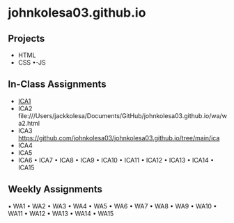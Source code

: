 # johnkolesa03.github.io


## Projects
- HTML
- CSS
•-JS
## In-Class Assignments
- [ICA1](https://johnkolesa03.github.io)
- ICA2 file:///Users/jackkolesa/Documents/GitHub/johnkolesa03.github.io/wa/wa2.html
- ICA3 https://github.com/johnkolesa03/johnkolesa03.github.io/tree/main/ica
- ICA4
- ICA5
- ICA6
• ICA7
• ICA8
• ICA9
• ICA10
• ICA11
• ICA12
• ICA13
• ICA14
• ICA15
## Weekly Assignments
• WA1
• WA2
• WA3
• WA4
• WA5
• WA6
• WA7
• WA8
• WA9
• WA10
• WA11
• WA12
• WA13
• WA14
• WA15